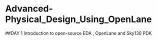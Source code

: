 # Advanced-Physical_Design_Using_OpenLane
##DAY 1 Introduction to open-source EDA , OpenLane and Sky130 PDK
